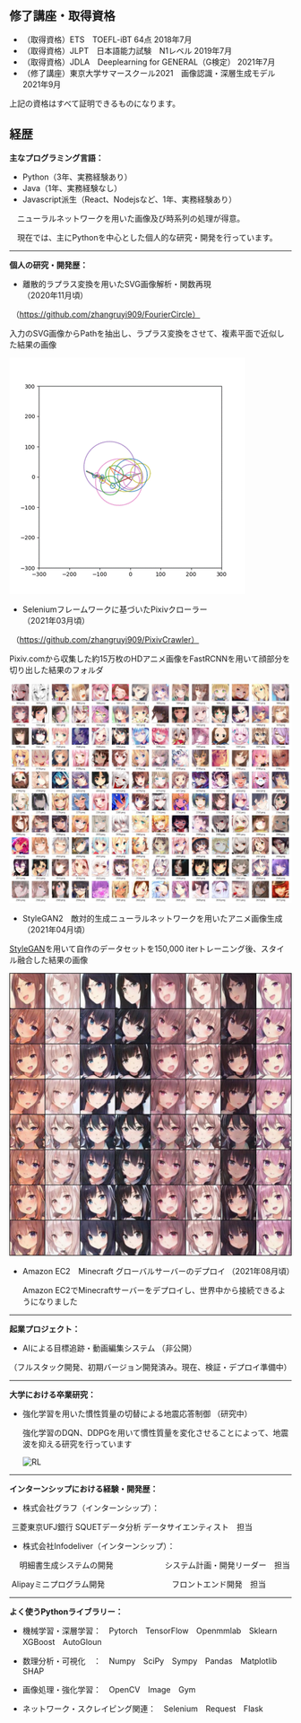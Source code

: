 ## 修了講座・取得資格

* （取得資格）ETS　TOEFL-iBT  64点                                                                                                 2018年7月
* （取得資格）JLPT　日本語能力試験　N1レベル                                                                             2019年7月
* （取得資格）JDLA　Deeplearning for GENERAL（G検定）                                                         2021年7月
* （修了講座）東京大学サマースクール2021　画像認識・深層生成モデル                                  2021年9月

上記の資格はすべて証明できるものになります。



## 経歴

**主なプログラミング言語：**

* Python（3年、実務経験あり）
* Java（1年、実務経験なし）
* Javascript派生（React、Nodejsなど、1年、実務経験あり）

　ニューラルネットワークを用いた画像及び時系列の処理が得意。

　現在では、主にPythonを中心とした個人的な研究・開発を行っています。



---

**個人の研究・開発歴：**

* 離散的ラプラス変換を用いたSVG画像解析・関数再現　　　　　　　　　　　　　　　 （2020年11月頃）

​    （https://github.com/zhangruyi909/FourierCircle）

入力のSVG画像からPathを抽出し、ラプラス変換をさせて、複素平面で近似した結果の画像

![fourier](https://github.com/zhangruyi909/Resume/blob/main/img/fourier.gif)



* Seleniumフレームワークに基づいたPixivクローラー　　　　　　　      　　　  　　　  （2021年03月頃）

​    （https://github.com/zhangruyi909/PixivCrawler）

Pixiv.comから収集した約15万枚のHDアニメ画像をFastRCNNを用いて顔部分を切り出した結果のフォルダ

![anime_dataset](https://github.com/zhangruyi909/Resume/blob/main/img/anime_dataset.jpg)





* StyleGAN2　敵対的生成ニューラルネットワークを用いたアニメ画像生成　　　　         （2021年04月頃）

[StyleGAN](https://github.com/NVlabs/stylegan2)を用いて自作のデータセットを150,000 iterトレーニング後、スタイル融合した結果の画像

![stylegan_1](https://github.com/zhangruyi909/Resume/blob/main/img/stylegan.jpg)



* Amazon EC2　Minecraft グローバルサーバーのデプロイ                                                     （2021年08月頃）

  Amazon EC2でMinecraftサーバーをデプロイし、世界中から接続できるようになりました

  

---

**起業プロジェクト：**

* AIによる目標追跡・動画編集システム                                                                                           （非公開）

​    （フルスタック開発、初期バージョン開発済み。現在、検証・デプロイ準備中）



---

**大学における卒業研究：**

* 強化学習を用いた慣性質量の切替による地震応答制御                                                               （研究中）

  強化学習のDQN、DDPGを用いて慣性質量を変化させることによって、地震波を抑える研究を行っています

  ![RL](https://github.com/zhangruyi909/Resume/img/rl.jpg)

  

---

**インターンシップにおける経験・開発歴：**

* 株式会社グラフ（インターンシップ）：

​           三菱東京UFJ銀行 SQUETデータ分析                                                         データサイエンティスト　担当

* 株式会社Infodeliver（インターンシップ）：

　       明細書生成システムの開発　　　　　                　                         システム計画・開発リーダー　担当

​           Alipayミニプログラム開発　　　　　　　   　                                              フロントエンド開発　担当

 

---

**よく使うPythonライブラリー：**

* 機械学習・深層学習：　Pytorch　TensorFlow　Openmmlab　Sklearn　XGBoost　AutoGloun

* 数理分析・可視化　：　Numpy　SciPy　Sympy　Pandas　Matplotlib　SHAP

* 画像処理・強化学習：　OpenCV　Image　Gym

* ネットワーク・スクレイピング関連：　Selenium　Request　Flask
